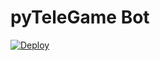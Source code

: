 # pyTeleGame Bot

[![Deploy](https://www.herokucdn.com/deploy/button.svg)](https://heroku.com/deploy?template=https://github.com/catsquire/catsquire)
